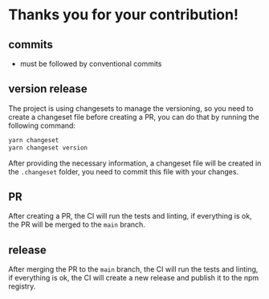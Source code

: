 # Thanks you for your contribution!

## commits

- must be followed by conventional commits

## version release

The project is using changesets to manage the versioning, so you need to create a changeset file before creating a PR, you can do that by running the following command:

```bash
yarn changeset
yarn changeset version
```

After providing the necessary information, a changeset file will be created in the `.changeset` folder, you need to commit this file with your changes.

## PR

After creating a PR, the CI will run the tests and linting, if everything is ok, the PR will be merged to the `main` branch.

## release

After merging the PR to the `main` branch, the CI will run the tests and linting, if everything is ok, the CI will create a new release and publish it to the npm registry.
